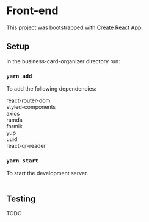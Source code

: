 # Front-end

This project was bootstrapped with [Create React App](https://github.com/facebook/create-react-app).

## Setup

In the business-card-organizer directory run:

### `yarn add`
To add the following dependencies:<br />

  react-router-dom<br />
  styled-components<br />
  axios<br />
  ramda<br />
  formik<br />
  yup<br />
  uuid<br />
  react-qr-reader<br />

### `yarn start`
To start the development server.<br /><br />


## Testing

TODO